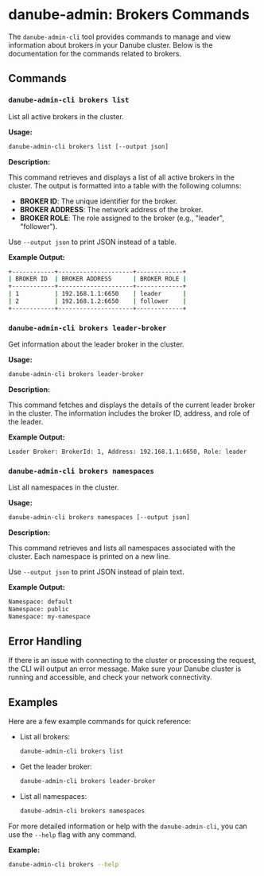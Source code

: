 # danube-admin: Brokers Commands

The `danube-admin-cli` tool provides commands to manage and view information about brokers in your Danube cluster. Below is the documentation for the commands related to brokers.

## Commands

### `danube-admin-cli brokers list`

List all active brokers in the cluster.

**Usage:**

```sh
danube-admin-cli brokers list [--output json]
```

**Description:**

This command retrieves and displays a list of all active brokers in the cluster. The output is formatted into a table with the following columns:

- **BROKER ID**: The unique identifier for the broker.
- **BROKER ADDRESS**: The network address of the broker.
- **BROKER ROLE**: The role assigned to the broker (e.g., "leader", "follower").

Use `--output json` to print JSON instead of a table.

**Example Output:**

```sh
+------------+---------------------+-------------+
| BROKER ID  | BROKER ADDRESS      | BROKER ROLE |
+------------+---------------------+-------------+
| 1          | 192.168.1.1:6650    | leader      |
| 2          | 192.168.1.2:6650    | follower    |
+------------+---------------------+-------------+
```

### `danube-admin-cli brokers leader-broker`

Get information about the leader broker in the cluster.

**Usage:**

```sh
danube-admin-cli brokers leader-broker
```

**Description:**

This command fetches and displays the details of the current leader broker in the cluster. The information includes the broker ID, address, and role of the leader.

**Example Output:**

```sh
Leader Broker: BrokerId: 1, Address: 192.168.1.1:6650, Role: leader
```

### `danube-admin-cli brokers namespaces`

List all namespaces in the cluster.

**Usage:**

```sh
danube-admin-cli brokers namespaces [--output json]
```

**Description:**

This command retrieves and lists all namespaces associated with the cluster. Each namespace is printed on a new line.

Use `--output json` to print JSON instead of plain text.

**Example Output:**

```sh
Namespace: default
Namespace: public
Namespace: my-namespace
```

## Error Handling

If there is an issue with connecting to the cluster or processing the request, the CLI will output an error message. Make sure your Danube cluster is running and accessible, and check your network connectivity.

## Examples

Here are a few example commands for quick reference:

- List all brokers:

  ```sh
  danube-admin-cli brokers list
  ```

- Get the leader broker:

  ```sh
  danube-admin-cli brokers leader-broker
  ```

- List all namespaces:

  ```sh
  danube-admin-cli brokers namespaces
  ```

For more detailed information or help with the `danube-admin-cli`, you can use the `--help` flag with any command.

**Example:**

```sh
danube-admin-cli brokers --help
```
